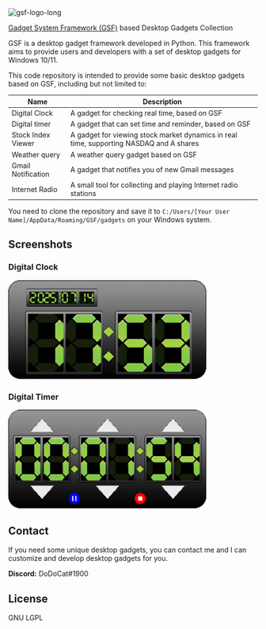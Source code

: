 <img width="800" alt="gsf-logo-long" src="https://github.com/user-attachments/assets/b130e591-0a59-4993-987f-ec4e4e0369dd" />
  
[Gadget System Framework (GSF)](https://github.com/cookgreen/GadgetSystemFramework) based Desktop Gadgets Collection

GSF is a desktop gadget framework developed in Python. This framework aims to provide users and developers with a set of desktop gadgets for Windows 10/11.

This code repository is intended to provide some basic desktop gadgets based on GSF, including but not limited to:

|Name                 | Description                                                                             |
|---------------------|-----------------------------------------------------------------------------------------|
| Digital Clock       | A gadget for checking real time, based on GSF                                           |  
| Digital timer       | A gadget that can set time and reminder, based on GSF                                   |  
| Stock Index Viewer  | A gadget for viewing stock market dynamics in real time, supporting NASDAQ and A shares |
| Weather query       | A weather query gadget based on GSF                                                     |
| Gmail Notification  | A gadget that notifies you of new Gmail messages                                        |
| Internet Radio      | A small tool for collecting and playing Internet radio stations                         |

You need to clone the repository and save it to `C:/Users/[Your User Name]/AppData/Roaming/GSF/gadgets` on your Windows system.

## Screenshots
### Digital Clock  
<img width="400" alt="digital-clock" src="Screenshots/digital-clock.png" />
  
### Digital Timer  
<img width="400" alt="digital-clock" src="Screenshots/digital-timer.png" />

## Contact
If you need some unique desktop gadgets, you can contact me and I can customize and develop desktop gadgets for you.  
  
__Discord:__ DoDoCat#1900  
  
## License
GNU LGPL
